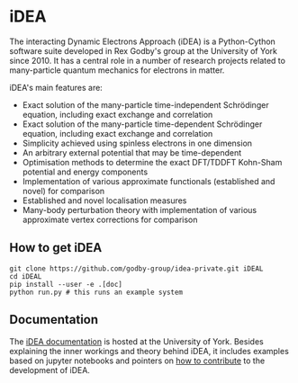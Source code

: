 # iDEA

The interacting Dynamic Electrons Approach (iDEA) is a Python-Cython software
suite developed in Rex Godby's group at the University of York since
2010. It has a central role in a number of research projects related to
many-particle quantum mechanics for electrons in matter.

iDEA's main features are:

* Exact solution of the many-particle time-independent Schrödinger equation,
  including exact exchange and correlation
* Exact solution of the many-particle time-dependent Schrödinger equation,
  including exact exchange and correlation
* Simplicity achieved using spinless electrons in one dimension
* An arbitrary external potential that may be time-dependent
* Optimisation methods to determine the exact DFT/TDDFT Kohn-Sham potential
  and energy components
* Implementation of various approximate functionals (established and novel) for
  comparison
* Established and novel localisation measures
* Many-body perturbation theory with implementation of various approximate
  vertex corrections for comparison

## How to get iDEA

    git clone https://github.com/godby-group/idea-private.git iDEAL
    cd iDEAL
    pip install --user -e .[doc]
    python run.py # this runs an example system

## Documentation

The [iDEA documentation](https://www.cmt.york.ac.uk/group_info/idea_html/) is
hosted at the University of York.
Besides explaining the inner workings and theory behind iDEA, it includes
examples based on jupyter notebooks and pointers on 
[how to contribute](https://www.cmt.york.ac.uk/group_info/idea_html/dev/add.html) to the development of iDEA.
